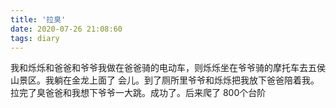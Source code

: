 ```yaml
---
title: '拉臭'
date: 2020-07-26 21:08:60
tags: diary
---
```

我和烁烁和爸爸和爷爷我做在爸爸骑的电动车，则烁烁坐在爷爷骑的摩托车去五侯山景区。我躺在金龙上面了
会儿。到了厕所里爷爷和烁烁把我放下爸爸陪着我。拉完了臭爸爸和我想下爷爷一大跳。成功了。后来爬了
800个台阶

